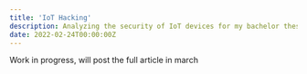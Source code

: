 ```yaml
---
title: 'IoT Hacking'
description: Analyzing the security of IoT devices for my bachelor thesis
date: 2022-02-24T00:00:00Z
---
```


Work in progress, will post the full article in march
